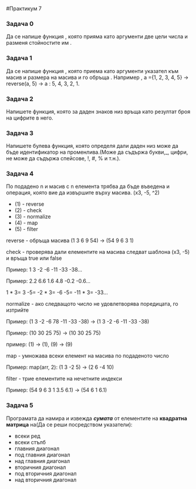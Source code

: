 #Практикум 7

### Задача 0

Да се напише функция , която прияма като аргументи две цели числа и
разменя стойностите им .

### Задача 1

Да се напише функция , която приема като аргументи указател към масив и размера на масива и го обръща . Например , а ={1, 2, 3, 4, 5} → reverse(a, 5) → a : 5, 4, 3, 2, 1.

### Задача 2
Напишете функция, която за даден знаков низ връща като резултат броя на цифрите в него.

### Задача 3
Напишете булева функция, която определя дали даден низ може да бъде идентификатор на променлива.(Може да съдържа букви,_, цифри, не може да съдържа спейсове, !, #, % и т.н.).

### Задача 4

По подадено n и масив с n елемента трябва да бъде въведена и операция, която вие да извършите върху масива.
(х3, -5, ^2)
* (1) - reverse
* (2) - check
* (3) - normalize
* (4) - map
* (5) - filter

reverse - обръща масива (1 3 6 9 54) -> (54 9 6 3 1)

check - проверява дали елементите на масива следват шаблона (х3, -5) и връща true или false

Пример: 1 3 -2 -6 -11 -33 -38...

Пример: 2.2 6.6 1.6 4.8 -0.2 -0.6...

1 * 3= 3 -5= -2 * 3= -6 -5= -11 * 3= -33...

normalize - ако следващото число не удовлетворява поредицата, го изтрийте

Пример: (1 3 -2 -6 78 -11 -33 -38) -> (1 3 -2 -6 -11 -33 -38)

Пример: (10 30 25 75) -> (10 30 25 75)

пример: (1) -> (1), (9) -> (9)

map - умножава всеки елемент на масива по подаденото число

Пример: map(arr, 2): (1 3 -2 5) -> (2 6 -4 10)

filter - трие елементите на нечетните индекси

Пример: (54 9 6 3 1 3.5 6.1) -> (54 6 1 6.1)

### Задача 5
Програмата да намира и извежда ***сумата*** от елементите на **квадратна матрица** на(Да се реши посредством указатели):

   * всеки ред
   * всеки стълб
   * главния диагонал
   * под главния диагонал
   * над главния диагонал
   * вторичния диагонал
   * под вторичния диагонал
   * над вторичния диагонал
